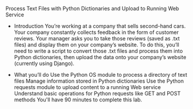 Process Text Files with Python Dictionaries and Upload to Running Web Service
- Introduction
You’re working at a company that sells second-hand cars. Your company constantly collects feedback in the form of customer reviews. Your manager asks you to take those reviews (saved as .txt files) and display them on your company’s website. To do this, you’ll need to write a script to convert those .txt files and process them into Python dictionaries, then upload the data onto your company’s website (currently using Django).

- What you’ll do
Use the Python OS module to process a directory of text files 
Manage information stored in Python dictionaries
Use the Python requests module to upload content to a running Web service
Understand basic operations for Python requests like GET and POST methods 
You'll have 90 minutes to complete this lab.

